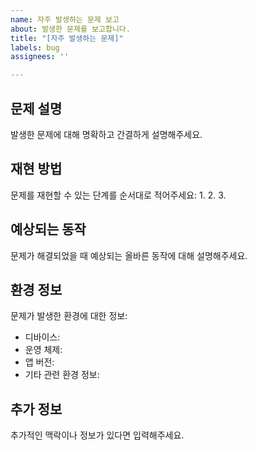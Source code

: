 ```yaml
---
name: 자주 발생하는 문제 보고
about: 발생한 문제를 보고합니다.
title: "[자주 발생하는 문제]"
labels: bug
assignees: ''

---
```


## 문제 설명

발생한 문제에 대해 명확하고 간결하게 설명해주세요.

## 재현 방법

문제를 재현할 수 있는 단계를 순서대로 적어주세요:
1.
2.
3.

## 예상되는 동작

문제가 해결되었을 때 예상되는 올바른 동작에 대해 설명해주세요.

## 환경 정보

문제가 발생한 환경에 대한 정보:
- 디바이스:
- 운영 체제:
- 앱 버전:
- 기타 관련 환경 정보:

## 추가 정보

추가적인 맥락이나 정보가 있다면 입력해주세요.
